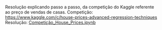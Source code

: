 Resolução explicando passo a passo, da competição do Kaggle referente ao preço de vendas de casas.
Competição: https://www.kaggle.com/c/house-prices-advanced-regression-techniques
Resolução: [Competição_House_Prices.ipynb](/Competição_House_Prices.ipynb)
